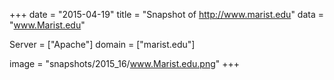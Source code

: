 
+++
date = "2015-04-19"
title = "Snapshot of http://www.marist.edu"
data = "www.Marist.edu"

Server = ["Apache"]
domain = ["marist.edu"]

  image = "snapshots/2015_16/www.Marist.edu.png"
+++
#
